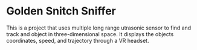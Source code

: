 # Golden Snitch Sniffer

This is a project that uses multiple long range utrasonic sensor
to find and track and object in three-dimensional space.
It displays the objects coordinates, speed, and trajectory through
a VR headset.
